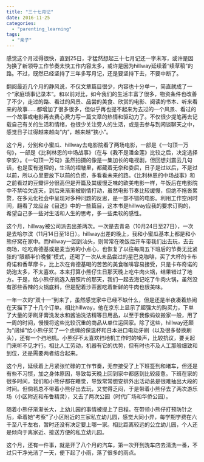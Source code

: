 ```yaml
---
title: "三十七月记"
date: 2016-11-25
categories: 
  - "parenting_learning"
tags: 
  - "亲子"
---
```


感觉这个月过得很快，直到25日，才猛然想起三十七月记还一字未写，或许是因为换了新领导工作节奏太快工作内容太多，或许是因为hillway延续着“续草稿”的路。不过，既然已经坚持了三年多写月记，还是要坚持下去，不要中断了。

翻阅最近几个月的静风说，不仅文章篇目很少，内容也十分单一，简直就成了一个“家庭琐事记录本”。和以前对比，如今我们的生活丰富了很多，物资条件也改善了不少，走过的路、看过的风景、品尝的美食、欣赏的电影、阅读的书本、听来看来的故事……都增加了很多很多，但似乎再也提不起来为去过的一个风景、看过的一个故事或电影再去费心费力写一篇文章的热情和驱动力了。不仅很少提笔再去记载自己有关的生活和情绪，也很少关注旁人的生活，或是去参与到闲谈聊天之中，感觉日子过得越来越向“内”，越来越“狭小”。

这个月，分别和小蜜瓜、hillway去电影院看了两场电影，一部是《一句顶一万句》，一部是《比利林恩的中场战事》（在与《我不是潘金莲》比较之后，决定选择李安）。《一句顶一万句》虽然拍摄的像是一集加长的电视剧，但回想刘震云几句话，也是蛮有道理的，生活的褶皱里，都藏着无奈和委屈，日子是过以后，不是过以前，所以心里要放下以前的负担，多看看未来的路。《比利林恩的中场战事》和之前看过的豆瓣评分很高但是开篇及其缓慢乏味的欧美电影一样，午饭后在电影院中不禁哈欠连天，到后来渐渐被剧情打动，虽然电影节奏比较缓慢，但绝不拖沓累赘，在多元化社会中呈现对多种问题的反思，是一部不错的电影。利用工作空闲时间，翻看了龙应台《目送》中的一些篇目，这本书是hillway应我的要求订购的，希望自己多一些对生活和人生的思考，多一些柔软的感性。

这个月，hillway被公司派去出差两次。一次是去青岛（10月24日至27日），一次是去哈尔滨（11月14日至18日）。hillway出差的晚上，我和小蜜瓜基本上都是和小熊仔窝在家中。而hillway一回到汕头，则常常在晚饭后开车带我们出去玩，去去商场，吃吃肯德基或是麦当劳的小点心，也恢复了以往每周五下班后的节奏无比紧张的“限额半价晚餐”模式，还喝了一次从未品尝过的星巴克咖啡，买了大杯的卡布奇诺和香草摩卡，比上次在肯德基喝的苦苦的美食咖啡容易接受，只是卡布奇诺的奶泡太多，不太喜欢。本来打算小熊仔生日那天晚上吃牛肉火锅，结果错过了地方。于是，给小熊仔挑选入册照片的那天，我们一起去海记吃了牛肉火锅，虽然没有那些香辣的火锅底料，但是配着沙茶酱吃着新鲜的牛肉也很美味。

一年一次的“双十一”到来了，虽然感觉家中已经不缺什么，但是还是半夜凑着热闹在天猫下了十几个订单。相比hillway，他在京东上显示了超强大的购买力，下单了大量的牙刷牙膏洗发水和酱油洗洁精等日用品，以至于我像蚂蚁搬家一般，用了一周的时间，慢慢将这些比较沉重的商品从单位运回家。除了这些，hillway还颇为“阔绰”给小熊仔买了一个虎牌的保温杯和日本进口电动牙刷（以及很多替换刷头），还有一个扫地机。小熊仔不太喜欢扫地机工作时的噪声，比较抗议，要关起门来听不见才行。相比人工劳动，机器有它的优势，但有时也不及人工那般细致和到位，还是需要两者结合起来。

这个月，延续着上月紧张忙碌的工作节奏，无奈接受了上下班签到和堵车，但还是有些不习惯，加之身体原因，导致每天晚上回到家中都感到比较疲惫。下班在家的很多时间，我们和小熊仔都在睡觉，导致常常想安排外出活动总是很难抽出大段的时间。但倘若总不带着小熊仔出去玩，又觉得乏闷，于是带着小熊仔去了两次游乐场（小区附近和布鲁精灵），又去了两次公园（时代广场和华侨公园）。

随着小熊仔渐渐长大，上幼儿园的事情被提上了日程。在带领小熊仔打预防针之后，牵着她“考察”了小区附近的三家私立幼儿园，感觉大同小异，每学期学费在六千至八千左右，暂时还没有决定要上哪一家。相比距离较远的公立幼儿园，个人还是倾向于离家近、接送方便的私立幼儿园。

这个月，还有一件事，就是开了八个月的汽车，第一次开到洗车店去清洗一番，不过只干净光洁了一天，便下起了小雨，落了很多的雨点。
